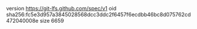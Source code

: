 version https://git-lfs.github.com/spec/v1
oid sha256:fc5e3d957a3845028568dcc3ddc2f6457f6ecdbb46bc8d075762cd472040008e
size 6659
